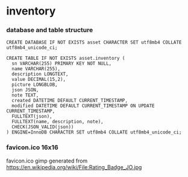 
# inventory  

### database and table structure
```
CREATE DATABASE IF NOT EXISTS asset CHARACTER SET utf8mb4 COLLATE utf8mb4_unicode_ci;

CREATE TABLE IF NOT EXISTS asset.inventory (
  sn VARCHAR(255) PRIMARY KEY NOT NULL,
  name VARCHAR(255),
  description LONGTEXT,
  value DECIMAL(15,2),
  picture LONGBLOB,
  json JSON,
  note TEXT,
  created DATETIME DEFAULT CURRENT_TIMESTAMP,
  modified DATETIME DEFAULT CURRENT_TIMESTAMP ON UPDATE CURRENT_TIMESTAMP,
  FULLTEXT(json),
  FULLTEXT(name, description, note),
  CHECK(JSON_VALID(json))
) ENGINE=InnoDB CHARACTER SET utf8mb4 COLLATE utf8mb4_unicode_ci;
```

### favicon.ico 16x16   
favicon.ico gimp generated from https://en.wikipedia.org/wiki/File:Rating_Badge_JO.jpg  



